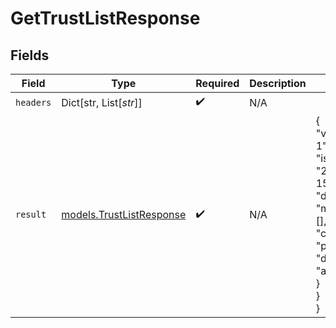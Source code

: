 # GetTrustListResponse


## Fields

| Field                                                                                                                                     | Type                                                                                                                                      | Required                                                                                                                                  | Description                                                                                                                               | Example                                                                                                                                   |
| ----------------------------------------------------------------------------------------------------------------------------------------- | ----------------------------------------------------------------------------------------------------------------------------------------- | ----------------------------------------------------------------------------------------------------------------------------------------- | ----------------------------------------------------------------------------------------------------------------------------------------- | ----------------------------------------------------------------------------------------------------------------------------------------- |
| `headers`                                                                                                                                 | Dict[str, List[*str*]]                                                                                                                    | :heavy_check_mark:                                                                                                                        | N/A                                                                                                                                       |                                                                                                                                           |
| `result`                                                                                                                                  | [models.TrustListResponse](../models/trustlistresponse.md)                                                                                | :heavy_check_mark:                                                                                                                        | N/A                                                                                                                                       | {<br/>"version": "dev-1",<br/>"issued_at": "2024-01-15T10:00:00Z",<br/>"data": {<br/>"manufacturers": [],<br/>"cas": [],<br/>"policy": {<br/>"default": "allow"<br/>}<br/>}<br/>} |